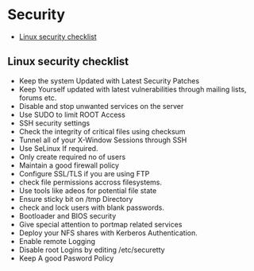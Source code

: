 **<h1>Security</h1>**

- [Linux security checklist](#linux-security-checklist)

## Linux security checklist

- Keep the system Updated with Latest Security Patches
- Keep Yourself updated with latest vulnerabilities through mailing lists, forums etc.
- Disable and stop unwanted services on the server
- Use SUDO to limit ROOT Access
- SSH security settings
- Check the integrity of critical files using checksum
- Tunnel all of your X-Window Sessions through SSH
- Use SeLinux If required.
- Only create required no of users
- Maintain a good firewall policy
- Configure SSL/TLS if you are using FTP
- check file permissions accross filesystems.
- Use tools like adeos for potential file state
- Ensure sticky bit on /tmp Directory
- check and lock users with blank passwords.
- Bootloader and BIOS security
- Give special attention to portmap related services
- Deploy your NFS shares with Kerberos Authentication.
- Enable remote Logging
- Disable root Logins by editing /etc/securetty
- Keep A good Pasword Policy